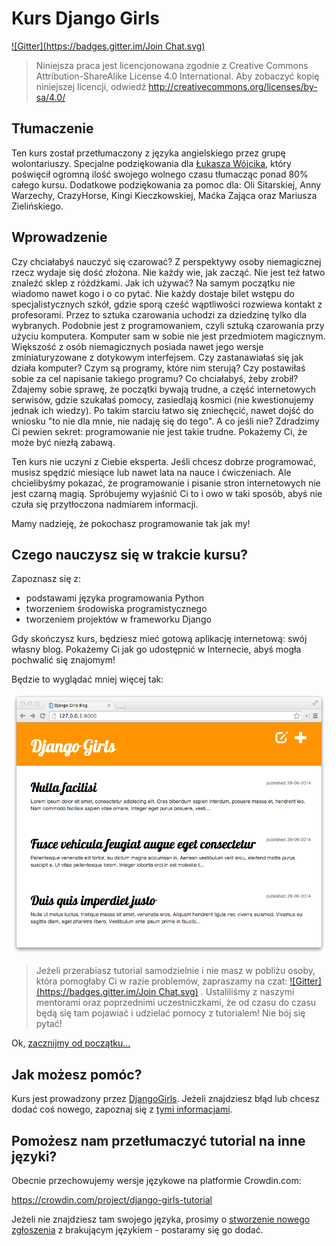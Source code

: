 # Kurs Django Girls

[![Gitter](https://badges.gitter.im/Join Chat.svg)](https://gitter.im/DjangoGirls/tutorial?utm_source=badge&utm_medium=badge&utm_campaign=pr-badge&utm_content=badge)

> Niniejsza praca jest licencjonowana zgodnie z Creative Commons Attribution-ShareAlike License 4.0 International. Aby zobaczyć kopię niniejszej licencji, odwiedź http://creativecommons.org/licenses/by-sa/4.0/

## Tłumaczenie

Ten kurs został przetłumaczony z języka angielskiego przez grupę wolontariuszy. Specjalne podziękowania dla [Łukasza Wójcika](http://lukaszwojcik.net/), który poświęcił
ogromną ilość swojego wolnego czasu tłumacząc ponad 80% całego kursu. Dodatkowe podziękowania za pomoc dla: Oli Sitarskiej, Anny Warzechy, CrazyHorse, Kingi Kieczkowskiej, Maćka Zająca oraz Mariusza Zielińskiego.

## Wprowadzenie

Czy chciałabyś nauczyć się czarować? Z perspektywy osoby niemagicznej rzecz wydaje się dość złożona. Nie każdy wie, jak zacząć. Nie jest też łatwo znaleźć sklep z różdżkami. Jak ich używać? Na samym początku nie wiadomo nawet kogo i o co pytać. Nie każdy dostaje bilet wstępu do specjalistycznych szkół, gdzie sporą cześć wąptliwości rozwiewa kontakt z profesorami. Przez to sztuka czarowania uchodzi za dziedzinę tylko dla wybranych. Podobnie jest z programowaniem, czyli sztuką czarowania przy użyciu komputera. Komputer sam w sobie nie jest przedmiotem magicznym. Większość z osób niemagicznych posiada nawet jego wersje zminiaturyzowane z dotykowym interfejsem. Czy zastanawiałaś się jak działa komputer? Czym są programy, które nim sterują? Czy postawiłaś sobie za cel napisanie takiego programu? Co chciałabyś, żeby zrobił? Zdajemy sobie sprawę, że początki bywają trudne, a część  internetowych serwisów, gdzie szukałaś pomocy, zasiedlają kosmici (nie kwestionujemy jednak ich wiedzy). Po takim starciu łatwo się zniechęcić, nawet dojść do wniosku "to nie dla mnie, nie nadaję się do tego". A  co jeśli nie? Zdradzimy Ci pewien sekret: programowanie nie jest takie trudne. Pokażemy Ci, że może być niezłą zabawą.

Ten kurs nie uczyni z Ciebie eksperta. Jeśli chcesz dobrze programować, musisz spędzić miesiące lub nawet lata na nauce i ćwiczeniach. Ale chcielibyśmy pokazać, że programowanie i pisanie stron internetowych nie jest czarną magią. Spróbujemy wyjaśnić Ci to i owo w taki sposób, abyś nie czuła się przytłoczona nadmiarem informacji.

Mamy nadzieję, że pokochasz programowanie tak jak my!

## Czego nauczysz się w trakcie kursu?

Zapoznasz się z:
- podstawami języka programowania Python
- tworzeniem środowiska programistycznego
- tworzeniem projektów w frameworku Django

Gdy skończysz kurs, będziesz mieć gotową aplikację internetową: swój własny blog. Pokażemy Ci jak go udostępnić w Internecie, abyś mogła pochwalić się znajomym!

Będzie to wyglądać mniej więcej tak:

![Rysunek 0.1](images/application.png)

> Jeżeli przerabiasz tutorial samodzielnie i nie masz w pobliżu osoby, która pomogłaby Ci w razie problemów, zapraszamy na czat: [![Gitter](https://badges.gitter.im/Join Chat.svg)](https://gitter.im/DjangoGirls/tutorial?utm_source=badge&utm_medium=badge&utm_campaign=pr-badge&utm_content=badge)
. Ustaliliśmy z naszymi mentorami oraz poprzednimi uczestniczkami, że od czasu do czasu będą się tam pojawiać i udzielać pomocy z tutorialem! Nie bój się pytać!

Ok, [zacznijmy od początku...][3]

[3]: ./how_the_internet_works/README.md

## Jak możesz pomóc?

Kurs jest prowadzony przez [DjangoGirls][4]. Jeżeli znajdziesz błąd lub chcesz dodać coś nowego, zapoznaj się z [tymi informacjami][5].

[4]: http://djangogirls.org/
[5]: https://github.com/DjangoGirls/tutorial/blob/master/CONTRIBUTING.md

## Pomożesz nam przetłumaczyć tutorial na inne języki?

Obecnie przechowujemy wersje językowe na platformie Crowdin.com:

https://crowdin.com/project/django-girls-tutorial

Jeżeli nie znajdziesz tam swojego języka, prosimy o [stworzenie nowego zgłoszenia][6] z brakującym językiem - postaramy się go dodać.

[6]: https://github.com/DjangoGirls/tutorial/issues/new
